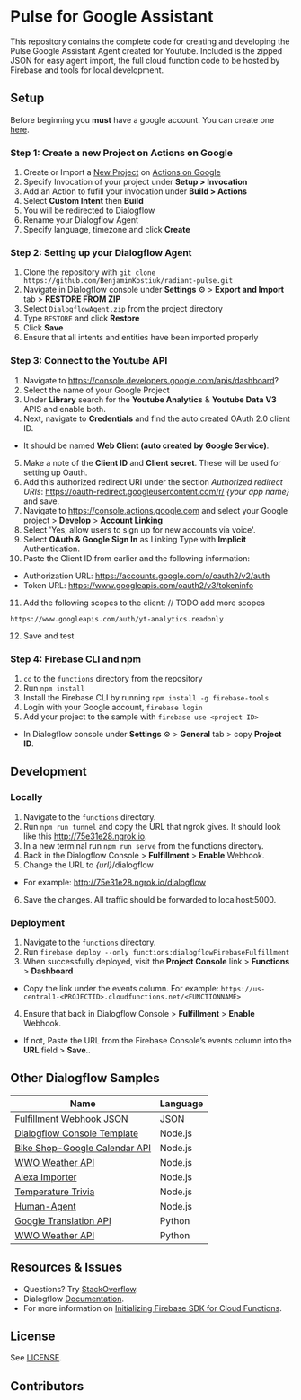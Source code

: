 # Pulse for Google Assistant

This repository contains the complete code for creating and developing the Pulse Google Assistant Agent created for Youtube. Included is the zipped JSON for easy agent import, the full cloud function code to be hosted by Firebase and tools for local development.

## Setup
Before beginning you __must__ have a google account. You can create one [here](https://accounts.google.com/signup/v2/webcreateaccount?flowName=GlifWebSignIn&flowEntry=SignUp).

### Step 1: Create a new Project on Actions on Google
1. Create or Import a [New Project](https://console.actions.google.com/) on [Actions on Google](https://developers.google.com/actions/)
2. Specify Invocation of your project under __Setup > Invocation__
3. Add an Action to fufill your invocation under __Build > Actions__
4. Select **Custom Intent** then **Build**
5. You will be redirected to Dialogflow
6. Rename your Dialogflow Agent
7. Specify language, timezone and click **Create**

### Step 2: Setting up your Dialogflow Agent
1. Clone the repository with `git clone https://github.com/BenjaminKostiuk/radiant-pulse.git`
2. Navigate in Dialogflow console under **Settings** ⚙ > __Export and Import__ tab > __RESTORE FROM ZIP__
3. Select `DialogflowAgent.zip` from the project directory
4. Type `RESTORE` and click **Restore**
5. Click **Save**
6. Ensure that all intents and entities have been imported properly

### Step 3: Connect to the Youtube API
1. Navigate to https://console.developers.google.com/apis/dashboard?
2. Select the name of your Google Project
3. Under __Library__ search for the **Youtube Analytics** & **Youtube Data V3** APIS and enable both.
4. Next, navigate to __Credentials__ and find the auto created OAuth 2.0 client ID. 
  + It should be named __Web Client (auto created by Google Service)__.
5. Make a note of the __Client ID__ and __Client secret__. These will be used for setting up Oauth. 
6. Add this authorized redirect URI under the section _Authorized redirect URIs_: https://oauth-redirect.googleusercontent.com/r/ *{your app name}* and save.
7. Navigate to https://console.actions.google.com and select your Google project > __Develop__ > __Account Linking__
8. Select 'Yes, allow users to sign up for new accounts via voice'.
9. Select __OAuth & Google Sign In__ as Linking Type with __Implicit__ Authentication.
10. Paste the Client ID from earlier and the following information:
 + Authorization URL: https://accounts.google.com/o/oauth2/v2/auth
 + Token URL: https://www.googleapis.com/oauth2/v3/tokeninfo

11. Add the following scopes to the client:   // TODO add more scopes
```
https://www.googleapis.com/auth/yt-analytics.readonly
```
12. Save and test

### Step 4: Firebase CLI and npm
1. `cd` to the `functions` directory from the repository
2. Run `npm install`
3. Install the Firebase CLI by running `npm install -g firebase-tools`
4. Login with your Google account, `firebase login`
6. Add your project to the sample with `firebase use <project ID>`
  + In Dialogflow console under **Settings** ⚙ > **General** tab > copy **Project ID**.

## Development

### Locally
1. Navigate to the `functions` directory.
2. Run `npm run tunnel` and copy the URL that ngrok gives. It should look like this http://75e31e28.ngrok.io.
3. In a new terminal run `npm run serve` from the functions directory.
4. Back in the Dialogflow Console > **Fulfillment** > **Enable** Webhook.
5. Change the URL to _{url}_/dialogflow
 + For example: http://75e31e28.ngrok.io/dialogflow
6. Save the changes. All traffic should be forwarded to localhost:5000.

### Deployment
1. Navigate to the `functions` directory.
2. Run `firebase deploy --only functions:dialogflowFirebaseFulfillment`
3. When successfully deployed, visit the **Project Console** link > **Functions** > **Dashboard**
  + Copy the link under the events column. For example: `https://us-central1-<PROJECTID>.cloudfunctions.net/<FUNCTIONNAME>`
4. Ensure that back in Dialogflow Console > **Fulfillment** > **Enable** Webhook.
  + If not, Paste the URL from the Firebase Console’s events column into the **URL** field > **Save**..

## Other Dialogflow Samples 
| Name                                 | Language                         |
| ------------------------------------ |:---------------------------------|
| [Fulfillment Webhook JSON](https://github.com/dialogflow/fulfillment-webhook-json)| JSON |
| [Dialogflow Console Template](https://github.com/dialogflow/fulfillment-webhook-nodejs)| Node.js
| [Bike Shop-Google Calendar API](https://github.com/dialogflow/fulfillment-bike-shop-nodejs)| Node.js|
| [WWO Weather API](https://github.com/dialogflow/fulfillment-weather-nodejs)| Node.js |
| [Alexa Importer](https://github.com/dialogflow/fulfillment-importer-nodejs) | Node.js |
| [Temperature Trivia](https://github.com/dialogflow/fulfillment-temperature-converter-nodejs) | Node.js |
| [Human-Agent](https://github.com/dialogflow/agent-human-handoff-nodejs) | Node.js |
| [Google Translation API](https://github.com/dialogflow/fulfillment-translate-python) | Python |
| [WWO Weather API](https://github.com/dialogflow/fulfillment-weather-python) | Python |


## Resources & Issues
* Questions? Try [StackOverflow](https://stackoverflow.com/questions/tagged/dialogflow).
* Dialogflow [Documentation](https://dialogflow.com/docs/getting-started/basics).
* For more information on [Initializing Firebase SDK for Cloud Functions](https://firebase.google.com/docs/functions/get-started#set_up_and_initialize_functions_sdk).

## License
See [LICENSE](LICENSE).

## Contributors
